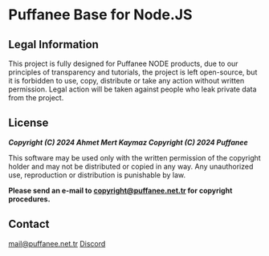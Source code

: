 # Puffanee Base for Node.JS

## Legal Information
This project is fully designed for Puffanee NODE products, due to our principles of transparency and tutorials, the project is left open-source, but it is forbidden to use, copy, distribute or take any action without written permission. Legal action will be taken against people who leak private data from the project.

## License
***Copyright (C) 2024 Ahmet Mert Kaymaz
Copyright (C) 2024 Puffanee***

This software may be used only with the written permission of the copyright holder and may not be distributed or copied in any way. Any unauthorized use, reproduction or distribution is punishable by law.

**Please send an e-mail to [copyright@puffanee.net.tr](mailto:copyright@puffanee.net.tr) for copyright procedures.**

## Contact
[mail@puffanee.net.tr](mailto:mail@puffanee.net.tr)
[Discord](https://discord.com/users/709828703575867492)
